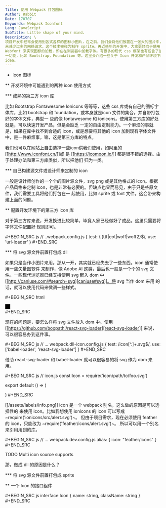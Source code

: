 ```yaml
---
Title: 使用 Webpack 打包图标
Author: Rabbit
Date: 170707
Keywords: Webpack Iconfont
Lang: JavaScript
SubTitle: Little shape of your mind.
Description: \
项目开发中经常会使用到各式各样的图标小图片，在之前，我们会将他们放置在一张大的图片中，\
来减少过多的网络请求，这个技术被称为制作 sprite。再近些年的开发中，大家更倾向于使用 \
Webfont 来实现图标的加载，即在在浏览器中加载字体。有很多的现代 css 框架也有包含了这\
一功能，比如 Bootstrap，Foundation 等。这里会介绍一些关于 Icon 开发和产品环境下的 \
idea。
---
```


* Icon 图标

** 开发环境中可能遇到的两种 icon 使用方式

*** 成熟的第三方 icon 库

比如 Bootstrap Fontawesome Ionicons 等等等，这些 css 库或有自己的图标字体库，比如
bootstrap 和 foundation，或本身就是icon 文件的集合，并自带打包好的字体文件，典型一
些的像 fontawesome 和 ionicons。使用第三方库的好处就是，可以快速开发产品，但是会缺乏
一定的自由定制能力。一个麻烦的事就是，如果在库中找不到合适的 icon，或是想要将其他的 
icon 加到现有字体文件中，是一件麻烦事。嘛，这是第三方库的特点。

我们也可以在网站上自由选择一些icon供我们使用，如阿里的[[http://www.iconfont.cn/]]或
是 [[https://icomoon.io/]] 都是很不错的选择。由于处理办法和第三方库类似，所以把他们
归为一类。


*** 自己构建源文件或设计师来定制的 icon

一般是设计师创作的一个个的图片源文件，svg png 或是其他格式的 icon。根据产品风格来定制
icon，也是非常有必要的。但缺点也显而易见，由于只是些原文件，我们需要工具将他们打包在一
起使用，比如 sprite 或 font 文件。这会带来构建上面的问题。



** 配置开发环境下的第三方 icon 库 

对于第三方库来说，开发换进比较简单，毕竟人家已经做好了成品。这里只需要将字体文件配置好
规则即可。

#+BEGIN_SRC js
// ..webpack.config.js
{
    test: /\.{ttf|eot|woff|woff2}$/,
    use: 'url-loader'
}
#+END_SRC



*** 将 svg 源文件前置打包成 dll

如果只是当作小图片来用，那从一开，其实就已经失去了一些东西。icon 通常使用一些矢量图软件
来制作，像 Adobe AI 这类，最后也一般是一个个的 svg 文件。一些现代浏览器已经支持使用 svg
嵌入 dom 中 [[http://caniuse.com/#search=svg][caniuse#svg]]。将 svg 当作 dom 来用
的话，就可以使用代码来微调一些样式。

#+BEGIN_SRC html
<div class="icon">
    <svg viewbox="0 0 16 16" width="16" height="16">
        <rect x="0" y="0" width="40" height="40" fill="#000"></rect>
    </svg>
<div>
#+END_SRC

现在的问题是，要怎么样将 svg 文件放入 dom 中。使用 [[https://github.com/boopathi/react-svg-loader][react-svg-loader]] 
来说，可以很容易办到这件事。


#+BEGIN_SRC js
// ... webpack.dll-icon.config.js
{
    test: /icon[^.]+\.svg$/,
    use: ['babel-loader', 'react-svg-loader']
}
#+END_SRC


借助 react-svg-loader 和 babel-loader 就可以很容易的将 svg 作为 dom 来用。

#+BEGIN_SRC js
// icon.js
const Icon = require('icon/path/to/foo.svg')

export default () => (
  <div>
    <Icon />
  </div>
)
#+END_SRC

[[/assets/labels/info.png]] icon 是一个 webpack 别名，这么做的原因是可以选择性的
来使用 icon。比如我想使用 ionicons 的 icon 可以写成 ~require('ionicons/src/alert.svg')~。
但由于项目需求，现在必须使用 feather 的 icon，只能改为 ~require('feather/icons/alert.svg')~。
所以可以用一个别名来引用用到的库。

#+BEGIN_SRC js
// ... webpack.dev.config.js
alias: {
    icon: "feather/icons"
}
#+END_SRC

TODO Multi icon source supports.

那，做成 dll 的原因是什么？



*** 将 svg 源文件前置打包成 sprite


** 一个 Icon 的接口组件

#+BEGIN_SRC js
interface Icon {
    name: string,
    className: string
}
#+END_SRC
